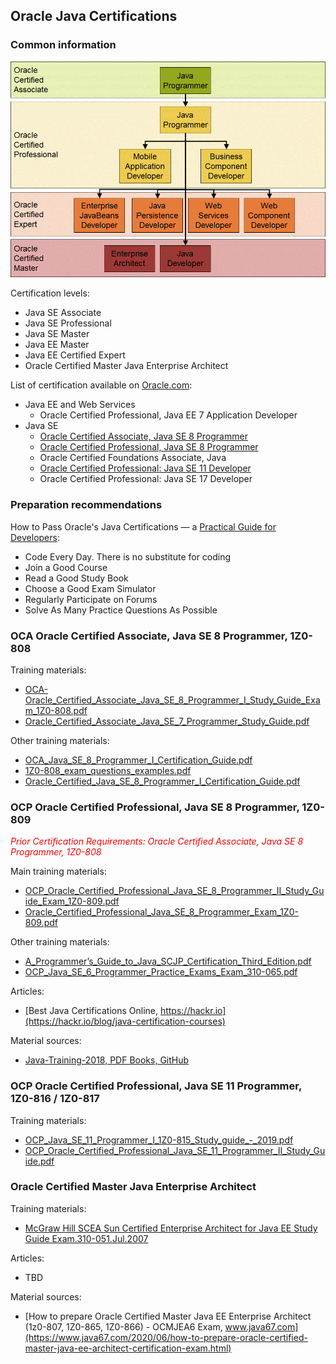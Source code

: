 ## Oracle Java Certifications

### Common information

<a href="https://javarevisited.blogspot.com/2020/05/10-reasons-to-become-oracle-certified-master.html#axzz7Y5ot4fcx"><img src="img/Java_Certification_from_Oracle.gif" /></a>

Certification levels:
* Java SE Associate
* Java SE Professional
* Java SE Master
* Java EE Master
* Java EE Certified Expert
* Oracle Certified Master Java Enterprise Architect

List of certification available on <a href="https://education.oracle.com/oracle-certification-paths-all">Oracle.com</a>:
* Java EE and Web Services
    * Oracle Certified Professional, Java EE 7 Application Developer
* Java SE
    * <a href="https://education.oracle.com/product/trackp_333">Oracle Certified Associate, Java SE 8 Programmer</a>
    * <a href="https://education.oracle.com/oracle-certified-professional-java-se-8-programmer/trackp_357">Oracle Certified Professional, Java SE 8 Programmer</a>
    * Oracle Certified Foundations Associate, Java
    * <a href="https://education.oracle.com/products/trackp_OCPJAV11">Oracle Certified Professional: Java SE 11 Developer</a>
    * Oracle Certified Professional: Java SE 17 Developer
    
### Preparation recommendations

How to Pass Oracle's Java Certifications — a <a href="https://www.freecodecamp.org/news/how-to-pass-oracles-java-certifications-a-practical-guide-for-developers-e9b607ba6173/">Practical Guide for Developers</a>:
* Code Every Day. There is no substitute for coding
* Join a Good Course
* Read a Good Study Book
* Choose a Good Exam Simulator
* Regularly Participate on Forums
* Solve As Many Practice Questions As Possible

### OCA Oracle Certified Associate, Java SE 8 Programmer, 1Z0-808

Training materials:
- [OCA-Oracle_Certified_Associate_Java_SE_8_Programmer_I_Study_Guide_Exam_1Z0-808.pdf](OCA_Oracle_Certified_Associate_1Z0-808/OCA-Oracle_Certified_Associate_Java_SE_8_Programmer_I_Study_Guide_Exam_1Z0-808.pdf)
- [Oracle_Certified_Associate_Java_SE_7_Programmer_Study_Guide.pdf](OCA_Oracle_Certified_Associate_1Z0-808/Oracle_Certified_Associate_Java_SE_7_Programmer_Study_Guide.pdf)

Other training materials:
- [OCA_Java_SE_8_Programmer_I_Certification_Guide.pdf](OCA_Oracle_Certified_Associate_1Z0-808/OCA_Java_SE_8_Programmer_I_Certification_Guide.pdf)
- [1Z0-808_exam_questions_examples.pdf](OCA_Oracle_Certified_Associate_1Z0-808/1Z0-808_exam_questions_examples.pdf)
- [Oracle_Certified_Java_SE_8_Programmer_I_Certification_Guide.pdf](OCA_Oracle_Certified_Associate_1Z0-808/Oracle_Certified_Java_SE_8_Programmer_I_Certification_Guide.pdf)

### OCP Oracle Certified Professional, Java SE 8 Programmer, 1Z0-809

*<p style="color:red;">Prior Certification Requirements: Oracle Certified Associate, Java SE 8 Programmer, 1Z0-808</p>*

Main training materials:
- [OCP_Oracle_Certified_Professional_Java_SE_8_Programmer_II_Study_Guide_Exam_1Z0-809.pdf](OCP_Oracle_Certified_Professional_1Z0-809/OCP_Oracle_Certified_Professional_Java_SE_8_Programmer_II_Study_Guide_Exam_1Z0-809.pdf)
- [Oracle_Certified_Professional_Java_SE_8_Programmer_Exam_1Z0-809.pdf](OCP_Oracle_Certified_Professional_1Z0-809/Oracle_Certified_Professional_Java_SE_8_Programmer_Exam_1Z0-809.pdf)

Other training materials:
- [A_Programmer’s_Guide_to_Java_SCJP_Certification_Third_Edition.pdf](OCP_Oracle_Certified_Professional_1Z0-809/A_Programmer’s_Guide_to_Java_SCJP_Certification_Third_Edition.pdf)
- [OCP_Java_SE_6_Programmer_Practice_Exams_Exam_310-065.pdf](OCP_Oracle_Certified_Professional_1Z0-809/OCP_Java_SE_6_Programmer_Practice_Exams_Exam_310-065.pdf)

Articles:
- [Best Java Certifications Online, https://hackr.io](https://hackr.io/blog/java-certification-courses)

Material sources:
- [Java-Training-2018, PDF Books, GitHub](https://github.com/gopinathankm/Java-Training-2018)

### OCP Oracle Certified Professional, Java SE 11 Programmer, 1Z0-816 / 1Z0-817

Training materials:
- [OCP_Java_SE_11_Programmer_I_1Z0-815_Study_guide_-_2019.pdf](OCP_Oracle_Certified_Professional_1Z0-815_1Z0-816_1Z0-817/Deshmukh_H_-_OCP_Java_SE_11_Programmer_I_1Z0-815_Study_guide_-_2019.pdf)
- [OCP_Oracle_Certified_Professional_Java_SE_11_Programmer_II_Study_Guide.pdf](OCP_Oracle_Certified_Professional_1Z0-815_1Z0-816_1Z0-817/Boyarsky_J__Selikoff_S_-_OCP_Oracle_Certified_Professional_Java_SE_11_Programmer_II_Study_Guide_-_2020.pdf)

### Oracle Certified Master Java Enterprise Architect

Training materials:
- [McGraw Hill SCEA Sun Certified Enterprise Architect for Java EE Study Guide Exam.310-051.Jul.2007](Oracle_Certified_Master_Java_Enterprise_Architect/McGraw.Hill.SCEA.Sun.Certified.Enterprise.Architect.for.Java.EE.Study.Guide.Exam.310-051.Jul.2007.pdf)

Articles:
- TBD

Material sources:
- [How to prepare Oracle Certified Master Java EE Enterprise Architect (1z0-807, 1Z0-865, 1Z0-866) - OCMJEA6 Exam, www.java67.com](https://www.java67.com/2020/06/how-to-prepare-oracle-certified-master-java-ee-architect-certification-exam.html)
